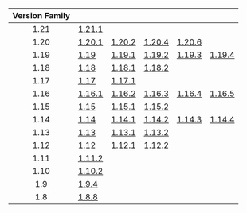 | Version Family | | | | | |
|:---:|---|---|---|---|---|
| 1.21 | [1.21.1](https://github.com/BaldGang/spigot-build/releases/download/20240916/spigot-1.21.1.jar) | | | | |
| 1.20 | [1.20.1](https://github.com/BaldGang/spigot-build/releases/download/20240916/spigot-1.20.1.jar) | [1.20.2](https://github.com/BaldGang/spigot-build/releases/download/20240916/spigot-1.20.2.jar) | [1.20.4](https://github.com/BaldGang/spigot-build/releases/download/20240916/spigot-1.20.4.jar) | [1.20.6](https://github.com/BaldGang/spigot-build/releases/download/20240916/spigot-1.20.6.jar) | |
| 1.19 | [1.19](https://github.com/BaldGang/spigot-build/releases/download/20240916/spigot-1.19.jar) | [1.19.1](https://github.com/BaldGang/spigot-build/releases/download/20240916/spigot-1.19.1.jar) | [1.19.2](https://github.com/BaldGang/spigot-build/releases/download/20240916/spigot-1.19.2.jar) | [1.19.3](https://github.com/BaldGang/spigot-build/releases/download/20240916/spigot-1.19.3.jar) | [1.19.4](https://github.com/BaldGang/spigot-build/releases/download/20240916/spigot-1.19.4.jar) |
| 1.18 | [1.18](https://github.com/BaldGang/spigot-build/releases/download/20240916/spigot-1.18.jar) | [1.18.1](https://github.com/BaldGang/spigot-build/releases/download/20240916/spigot-1.18.1.jar) | [1.18.2](https://github.com/BaldGang/spigot-build/releases/download/20240916/spigot-1.18.2.jar) | | |
| 1.17 | [1.17](https://github.com/BaldGang/spigot-build/releases/download/20240916/spigot-1.17.jar) | [1.17.1](https://github.com/BaldGang/spigot-build/releases/download/20240916/spigot-1.17.1.jar) | | | |
| 1.16 | [1.16.1](https://github.com/BaldGang/spigot-build/releases/download/20240916/spigot-1.16.1.jar) | [1.16.2](https://github.com/BaldGang/spigot-build/releases/download/20240916/spigot-1.16.2.jar) | [1.16.3](https://github.com/BaldGang/spigot-build/releases/download/20240916/spigot-1.16.3.jar) | [1.16.4](https://github.com/BaldGang/spigot-build/releases/download/20240916/spigot-1.16.4.jar) | [1.16.5](https://github.com/BaldGang/spigot-build/releases/download/20240916/spigot-1.16.5.jar) |
| 1.15 | [1.15](https://github.com/BaldGang/spigot-build/releases/download/20240916/spigot-1.15.jar) | [1.15.1](https://github.com/BaldGang/spigot-build/releases/download/20240916/spigot-1.15.1.jar) | [1.15.2](https://github.com/BaldGang/spigot-build/releases/download/20240916/spigot-1.15.2.jar) | | |
| 1.14 | [1.14](https://github.com/BaldGang/spigot-build/releases/download/20240916/spigot-1.14.jar) | [1.14.1](https://github.com/BaldGang/spigot-build/releases/download/20240916/spigot-1.14.1.jar) | [1.14.2](https://github.com/BaldGang/spigot-build/releases/download/20240916/spigot-1.14.2.jar) | [1.14.3](https://github.com/BaldGang/spigot-build/releases/download/20240916/spigot-1.14.3.jar) | [1.14.4](https://github.com/BaldGang/spigot-build/releases/download/20240916/spigot-1.14.4.jar) |
| 1.13 | [1.13](https://github.com/BaldGang/spigot-build/releases/download/20240916/spigot-1.13.jar) | [1.13.1](https://github.com/BaldGang/spigot-build/releases/download/20240916/spigot-1.13.1.jar) | [1.13.2](https://github.com/BaldGang/spigot-build/releases/download/20240916/spigot-1.13.2.jar) | | |
| 1.12 | [1.12](https://github.com/BaldGang/spigot-build/releases/download/20240916/spigot-1.12.jar) | [1.12.1](https://github.com/BaldGang/spigot-build/releases/download/20240916/spigot-1.12.1.jar) | [1.12.2](https://github.com/BaldGang/spigot-build/releases/download/20240916/spigot-1.12.2.jar) | | |
| 1.11 | [1.11.2](https://github.com/BaldGang/spigot-build/releases/download/20240916/spigot-1.11.2.jar) | | | | |
| 1.10 | [1.10.2](https://github.com/BaldGang/spigot-build/releases/download/20240916/spigot-1.10.2.jar) | | | | |
| 1.9 | [1.9.4](https://github.com/BaldGang/spigot-build/releases/download/20240916/spigot-1.9.4.jar) | | | | |
| 1.8 | [1.8.8](https://github.com/BaldGang/spigot-build/releases/download/20240916/spigot-1.8.8.jar) | | | | |
